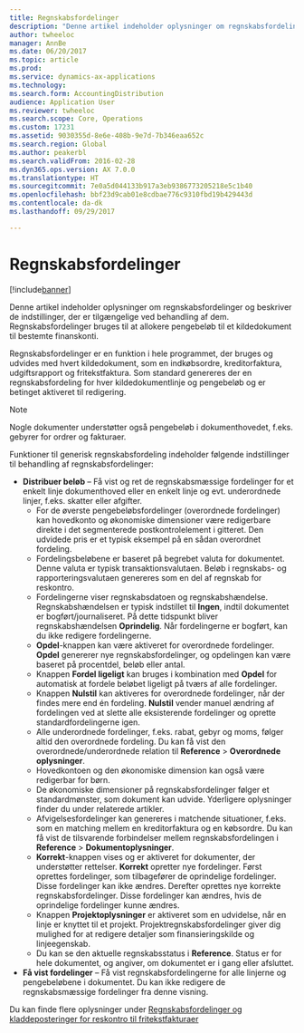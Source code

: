 ```yaml
---
title: Regnskabsfordelinger
description: "Denne artikel indeholder oplysninger om regnskabsfordelinger og beskriver de indstillinger, der er tilgængelige ved behandling af dem. Regnskabsfordelinger bruges til at allokere pengebeløb til et kildedokument til bestemte finanskonti."
author: twheeloc
manager: AnnBe
ms.date: 06/20/2017
ms.topic: article
ms.prod: 
ms.service: dynamics-ax-applications
ms.technology: 
ms.search.form: AccountingDistribution
audience: Application User
ms.reviewer: twheeloc
ms.search.scope: Core, Operations
ms.custom: 17231
ms.assetid: 9030355d-8e6e-408b-9e7d-7b346eaa652c
ms.search.region: Global
ms.author: peakerbl
ms.search.validFrom: 2016-02-28
ms.dyn365.ops.version: AX 7.0.0
ms.translationtype: HT
ms.sourcegitcommit: 7e0a5d044133b917a3eb9386773205218e5c1b40
ms.openlocfilehash: bbf23d9cab01e8cdbae776c9310fbd19b429443d
ms.contentlocale: da-dk
ms.lasthandoff: 09/29/2017

---
```


# <a name="accounting-distributions"></a>Regnskabsfordelinger

[!include[banner](../includes/banner.md)]


Denne artikel indeholder oplysninger om regnskabsfordelinger og beskriver de indstillinger, der er tilgængelige ved behandling af dem. Regnskabsfordelinger bruges til at allokere pengebeløb til et kildedokument til bestemte finanskonti. 

Regnskabsfordelinger er en funktion i hele programmet, der bruges og udvides med hvert kildedokument, som en indkøbsordre, kreditorfaktura, udgiftsrapport og fritekstfaktura. Som standard genereres der en regnskabsfordeling for hver kildedokumentlinje og pengebeløb og er betinget aktiveret til redigering. 

> [!Note] 
> Nogle dokumenter understøtter også pengebeløb i dokumenthovedet, f.eks. gebyrer for ordrer og fakturaer. 

Funktioner til generisk regnskabsfordeling indeholder følgende indstillinger til behandling af regnskabsfordelinger:

-   **Distribuer beløb** – Få vist og ret de regnskabsmæssige fordelinger for et enkelt linje dokumenthoved eller en enkelt linje og evt. underordnede linjer, f.eks. skatter eller afgifter.
    -   For de øverste pengebeløbsfordelinger (overordnede fordelinger) kan hovedkonto og økonomiske dimensioner være redigerbare direkte i det segmenterede postkontrolelement i gitteret. Den udvidede pris er et typisk eksempel på en sådan overordnet fordeling.
    -   Fordelingsbeløbene er baseret på begrebet valuta for dokumentet. Denne valuta er typisk transaktionsvalutaen. Beløb i regnskabs- og rapporteringsvalutaen genereres som en del af regnskab for reskontro.
    -   Fordelingerne viser regnskabsdatoen og regnskabshændelse. Regnskabshændelsen er typisk indstillet til **Ingen**, indtil dokumentet er bogført/journaliseret. På dette tidspunkt bliver regnskabshændelsen **Oprindelig**. Når fordelingerne er bogført, kan du ikke redigere fordelingerne.
    -   **Opdel**-knappen kan være aktiveret for overordnede fordelinger. **Opdel** genererer nye regnskabsfordelinger, og opdelingen kan være baseret på procentdel, beløb eller antal.
    -   Knappen **Fordel ligeligt** kan bruges i kombination med **Opdel** for automatisk at fordele beløbet ligeligt på tværs af alle fordelinger.
    -   Knappen **Nulstil** kan aktiveres for overordnede fordelinger, når der findes mere end én fordeling. **Nulstil** vender manuel ændring af fordelingen ved at slette alle eksisterende fordelinger og oprette standardfordelingerne igen.
    -   Alle underordnede fordelinger, f.eks. rabat, gebyr og moms, følger altid den overordnede fordeling. Du kan få vist den overordnede/underordnede relation til **Reference** &gt; **Overordnede oplysninger**.
    -   Hovedkontoen og den økonomiske dimension kan også være redigerbar for børn.
    -   De økonomiske dimensioner på regnskabsfordelinger følger et standardmønster, som dokument kan udvide. Yderligere oplysninger finder du under relaterede artikler.
    -   Afvigelsesfordelinger kan genereres i matchende situationer, f.eks. som en matching mellem en kreditorfaktura og en købsordre. Du kan få vist de tilsvarende forbindelser mellem regnskabsfordelingen i **Reference** &gt; **Dokumentoplysninger**.
    -   **Korrekt**-knappen vises og er aktiveret for dokumenter, der understøtter rettelser. **Korrekt** opretter nye fordelinger. Først oprettes fordelinger, som tilbagefører de oprindelige fordelinger. Disse fordelinger kan ikke ændres. Derefter oprettes nye korrekte regnskabsfordelinger. Disse fordelinger kan ændres, hvis de oprindelige fordelinger kunne ændres.
    -   Knappen **Projektoplysninger** er aktiveret som en udvidelse, når en linje er knyttet til et projekt. Projektregnskabsfordelinger giver dig mulighed for at redigere detaljer som finansieringskilde og linjeegenskab.
    -   Du kan se den aktuelle regnskabsstatus i **Reference**. Status er for hele dokumentet, og angiver, om dokumentet er i gang eller afsluttet.
-   **Få vist fordelinger** – Få vist regnskabsfordelingerne for alle linjerne og pengebeløbene i dokumentet. Du kan ikke redigere de regnskabsmæssige fordelinger fra denne visning.


Du kan finde flere oplysninger under [Regnskabsfordelinger og kladdeposteringer for reskontro til fritekstfakturaer](accounting-distributions-subledger-journal-entries-vendor-invoices.md)



